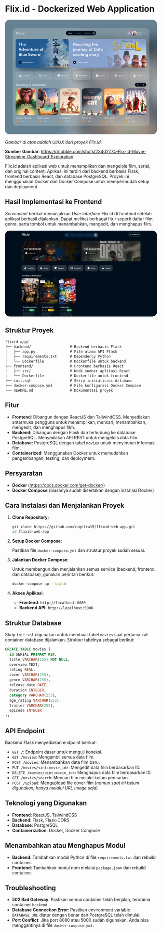 
# Flix.id - Dockerized Web Application

<img src="original-34f1922d567a10de39810852528dcc3d.png" alt="Flix.id UI/UX" style="border-radius: 15px;">

*Gambar di atas adalah UI/UX dari proyek Flix.id.*

**Sumber Gambar**: https://dribbble.com/shots/23402774-Flix-id-Movie-Streaming-Dashboard-Exploration

Flix.id adalah aplikasi web untuk menampilkan dan mengelola film, serial, dan original content. Aplikasi ini terdiri dari backend berbasis Flask, frontend berbasis React, dan database PostgreSQL. Proyek ini menggunakan Docker dan Docker Compose untuk mempermudah setup dan deployment.

## Hasil Implementasi ke Frontend
_Screenshot_ berikut menunjukkan _User Interface_ Flix.id di frontend setelah aplikasi berhasil dijalankan. Dapat melihat berbagai fitur seperti daftar film, genre, serta tombol untuk menambahkan, mengedit, dan menghapus film.

<img src="Screenshot from 2024-10-31 00-54-13.png" alt="Flix.id Frontend" style="border-radius: 15px;">

## Struktur Proyek

```
flixid-app/
├── backend/                  # Backend berbasis Flask
│   ├── app.py                # File utama API Flask
│   ├── requirements.txt      # Dependency Python
│   └── Dockerfile            # Dockerfile untuk backend
├── frontend/                 # Frontend berbasis React
│   ├── src/                  # Kode sumber aplikasi React
│   └── Dockerfile            # Dockerfile untuk frontend
├── init.sql                  # Skrip inisialisasi database
├── docker-compose.yml        # File konfigurasi Docker Compose
└── README.md                 # Dokumentasi proyek
```

## Fitur

- **Frontend**: Dibangun dengan ReactJS dan TailwindCSS. Menyediakan antarmuka pengguna untuk menampilkan, mencari, menambahkan, mengedit, dan menghapus film.
- **Backend**: Dibangun dengan Flask dan terhubung ke database PostgreSQL. Menyediakan API REST untuk mengelola data film.
- **Database**: PostgreSQL dengan tabel `movies` untuk menyimpan informasi film.
- **Containerized**: Menggunakan Docker untuk memudahkan pengembangan, testing, dan deployment.

## Persyaratan

- **Docker** (https://docs.docker.com/get-docker/)
- **Docker Compose** (biasanya sudah disertakan dengan instalasi Docker)

## Cara Instalasi dan Menjalankan Proyek

1. **Clone Repository**:

   ```bash
   git clone https://github.com/rigelra15/flixid-web-app.git
   cd flixid-web-app
   ```

2. **Setup Docker Compose**:

   Pastikan file `docker-compose.yml` dan struktur proyek sudah sesuai.

3. **Jalankan Docker Compose**:

   Untuk membangun dan menjalankan semua service (backend, frontend, dan database), gunakan perintah berikut:

   ```bash
   docker-compose up --build
   ```

4. **Akses Aplikasi**:

   - **Frontend**: `http://localhost:8080`
   - **Backend API**: `http://localhost:5000`

## Struktur Database

Skrip `init.sql` digunakan untuk membuat tabel `movies` saat pertama kali container database dijalankan. Struktur tabelnya sebagai berikut:

```sql
CREATE TABLE movies (
  id SERIAL PRIMARY KEY,
  title VARCHAR(255) NOT NULL,
  overview TEXT,
  rating REAL,
  cover VARCHAR(255),
  genre VARCHAR(255),
  release_date DATE,
  duration INTEGER,
  category VARCHAR(255),
  age_rating VARCHAR(255),
  trailer VARCHAR(255),
  episode INTEGER
);
```

## API Endpoint

Backend Flask menyediakan endpoint berikut:

- `GET /`: Endpoint dasar untuk menguji koneksi.
- `GET /movies`: Mengambil semua data film.
- `POST /movies`: Menambahkan data film baru.
- `PUT /movies/<int:movie_id>`: Mengedit data film berdasarkan ID.
- `DELETE /movies/<int:movie_id>`: Menghapus data film berdasarkan ID.
- `GET /movies/search`: Mencari film melalui kolom pencarian
- `POST /upload`: Mengupload file cover film (_namun saat ini belum digunakan, hanya melalui URL Image saja_)

## Teknologi yang Digunakan

- **Frontend**: ReactJS, TailwindCSS
- **Backend**: Flask, Flask-CORS
- **Database**: PostgreSQL
- **Containerization**: Docker, Docker Compose

## Menambahkan atau Menghapus Modul

- **Backend**: Tambahkan modul Python di file `requirements.txt` dan rebuild container.
- **Frontend**: Tambahkan modul npm melalui `package.json` dan rebuild container.

## Troubleshooting

- **502 Bad Gateway**: Pastikan semua container telah berjalan, terutama container `backend`.
- **Database Connection Error**: Pastikan environment variable `DATABASE_URL` diatur dengan benar dan PostgreSQL telah dimulai.
- **Port Conflict**: Jika port 8080 atau 5000 sudah digunakan, Anda bisa menggantinya di file `docker-compose.yml`.